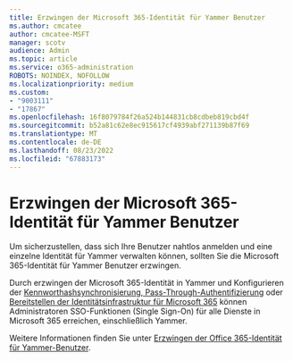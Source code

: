 ```yaml
---
title: Erzwingen der Microsoft 365-Identität für Yammer Benutzer
ms.author: cmcatee
author: cmcatee-MSFT
manager: scotv
audience: Admin
ms.topic: article
ms.service: o365-administration
ROBOTS: NOINDEX, NOFOLLOW
ms.localizationpriority: medium
ms.custom:
- "9003111"
- "17867"
ms.openlocfilehash: 16f8079784f26a524b144831cb8cdbeb819cbd4f
ms.sourcegitcommit: b52a81c62e8ec915617cf4939abf271139b87f69
ms.translationtype: MT
ms.contentlocale: de-DE
ms.lasthandoff: 08/23/2022
ms.locfileid: "67883173"
---
```

# <a name="enforce-microsoft-365-identity-for-yammer-users"></a>Erzwingen der Microsoft 365-Identität für Yammer Benutzer

Um sicherzustellen, dass sich Ihre Benutzer nahtlos anmelden und eine einzelne Identität für Yammer verwalten können, sollten Sie die Microsoft 365-Identität für Yammer Benutzer erzwingen.

Durch erzwingen der Microsoft 365-Identität in Yammer und Konfigurieren der [Kennworthashsynchronisierung, Pass-Through-Authentifizierung](https://docs.microsoft.com/azure/active-directory/hybrid/how-to-connect-pta) oder [Bereitstellen der Identitätsinfrastruktur für Microsoft 365](https://docs.microsoft.com/microsoft-365/enterprise/deploy-identity-solution-overview) können Administratoren SSO-Funktionen (Single Sign-On) für alle Dienste in Microsoft 365 erreichen, einschließlich Yammer.

Weitere Informationen finden Sie unter [Erzwingen der Office 365-Identität für Yammer-Benutzer](https://docs.microsoft.com/yammer/configure-your-yammer-network/enforce-office-365-identity).